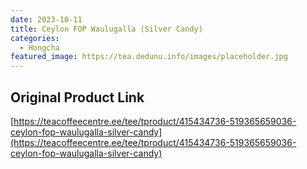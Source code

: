 ```yaml
---
date: 2023-10-11
title: Ceylon FOP Waulugalla (Silver Candy)
categories:
  - Hongcha
featured_image: https://tea.dedunu.info/images/placeholder.jpg
---
```


## Original Product Link

[https://teacoffeecentre.ee/tee/tproduct/415434736-519365659036-ceylon-fop-waulugalla-silver-candy](https://teacoffeecentre.ee/tee/tproduct/415434736-519365659036-ceylon-fop-waulugalla-silver-candy)
